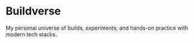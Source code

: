 # Buildverse
My personal universe of builds, experiments, and hands-on practice with modern tech stacks.
